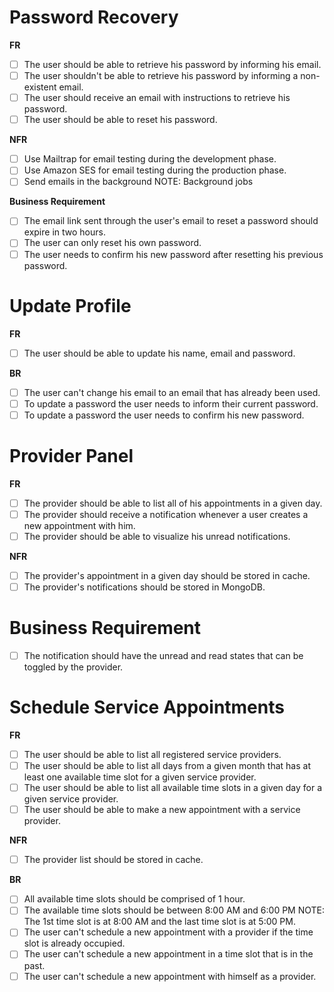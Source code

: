  # Password Recovery

  **FR**

  - [ ] The user should be able to retrieve his password by informing his email.
  - [ ] The user shouldn't be able to retrieve his password by informing a non-existent email.
  - [ ] The user should receive an email with instructions to retrieve his password.
  - [ ] The user should be able to reset his password.

  **NFR**

  - [ ] Use Mailtrap for email testing during the development phase.
  - [ ] Use Amazon SES for email testing during the production phase.
  - [ ] Send emails in the background
  NOTE: Background jobs

  **Business Requirement**

  - [ ] The email link sent through the user's email to reset a password should expire in two hours.
  - [ ] The user can only reset his own password.
  - [ ] The user needs to confirm his new password after resetting his previous password.

  # Update Profile

  **FR**
  - [ ] The user should be able to update his name, email and password.

  **BR**

  - [ ] The user can't change his email to an email that has already been used.
  - [ ] To update a password the user needs to inform their current password.
  - [ ] To update a password the user needs to confirm his new password.

  # Provider Panel

  **FR**

  - [ ] The provider should be able to list all of his appointments in a given day.
  - [ ] The provider should receive a notification whenever a user creates a new appointment with him.
  - [ ] The provider should be able to visualize his unread notifications.

  **NFR**

  - [ ] The provider's appointment in a given day should be stored in cache.
  - [ ] The provider's notifications should be stored in MongoDB.

  # Business Requirement

  - [ ] The notification should have the unread and read states that can be toggled by the provider.

  # Schedule Service Appointments

  **FR**

  - [ ] The user should be able to list all registered service providers.
  - [ ] The user should be able to list all days from a given month that has at least one available time slot for a given service provider.
  - [ ] The user should be able to list all available time slots in a given day for a given service provider.
  - [ ] The user should be able to make a new appointment with a service provider.

  **NFR**

  - [ ] The provider list should be stored in cache.

  **BR**

  - [ ] All available time slots should be comprised of 1 hour.
  - [ ] The available time slots should be between 8:00 AM and 6:00 PM
  NOTE: The 1st time slot is at 8:00 AM and the last time slot is at 5:00 PM.
  - [ ] The user can't schedule a new appointment with a provider if the time slot is already occupied.
  - [ ] The user can't schedule a new appointment in a time slot that is in the past.
  - [ ] The user can't schedule a new appointment with himself as a provider.

